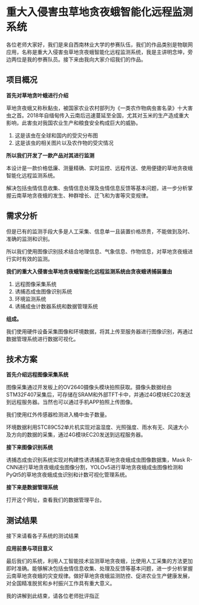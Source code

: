 # 重大入侵害虫草地贪夜蛾智能化远程监测系统



各位老师大家好，我们是来自西南林业大学的参赛队伍，我们的作品类别是物联网应用，名称是重大入侵害虫草地贪夜蛾智能化远程监测系统，我是主讲明念坤，旁边两位是我的参赛队员。接下来由我向大家介绍我们的作品。



## 项目概况 

**首先对草地贪叶蛾进行介绍**

 草地贪夜蛾又称秋黏虫，被国家农业农村部列为《一类农作物病虫害名录》十大害虫之首。2018年自缅甸传入云南后迅速蔓延至全国，尤其对玉米的生产造成重大影响，此害虫对我国农业生产和粮食安全构成巨大的威胁。

1. 这是该虫在全球和国内的受灾分布图
2. 这是该虫的相关图片以及农作物的受灾情况

**所以我们开发了一款产品对其进行监测**

本设计是一款价格低廉、测量精确、实时监控、远程传送、使用便捷的草地贪夜蛾智能化远程监测系统。

解决包括虫情信息收集、虫情信息处理及虫情信息反馈等基本问题，进一步分析掌握云南草地贪夜蛾的发生、种群增长、迁飞和为害等灾变规律。



## 需求分析 

但是已有的监测手段大多是人工采集、信息单一且装置价格昂贵，不能做到及时、准确的监测和识别。

所以我们使用图像识别技术结合地理信息、气象信息、作物信息，对草地贪夜蛾进行实时有效的监测。



**我们的重大入侵害虫草地贪夜蛾智能化远程监测系统由贪夜蛾诱捕装置由**

1. 远程图像采集系统 
2. 诱捕态成虫图像识别系统
3. 环境监测系统
4. 诱捕成虫计数器系统和数据管理系统

**组成。**

我们使用硬件设备采集图像和环境数据，将其上传至服务器进行图像识别，再通过数据管理系统进行数据可视化。



## 技术方案

**首先介绍远程图像采集系统**

图像采集通过开发板上的OV2640摄像头模块拍照获取。摄像头数据经由STM32F407采集后，可存储在SRAM和外部TFT卡中，并通过4G模块EC20发送到远程服务器。当然也可以通过手机APP拍照上传图像。

我们使用红外传感器检测进入桶中虫子数量。

环境数据利用STC89C52单片机实现对温湿度、光照强度、雨水有无、风速大小及方向的数据的采集，通过4G模块EC20发送到远程服务器。

**接下来图像识别系统**

诱捕态成虫识别系统实现对构建性诱诱捕态草地贪夜蛾成虫图像数据集，Mask R-CNN进行草地贪夜蛾成虫图像分割，YOLOv5进行草地贪夜蛾成虫图像检测和PyQt5的草地贪夜蛾成虫识别和计数可视化管理系统。

**接下来是数据管理系统**

打开这个网址，查看我们的数据管理平台。



## 测试结果

接下来请看各子系统的测试结果



**应用前景与项目意义**

最后我们的系统，利用人工智能技术监测草地贪夜蛾，比使用人工采集的方法更加即时准确。能够解决包括虫情信息收集、处理及反馈等基本问题，进一步分析掌握云南草地贪夜蛾的灾变规律。做好草地贪夜蛾监测防控、促进农业生产健康发展，对全国精准脱贫和乡村振兴工作具有重大意义。



我的讲解到此结束，请各位老师批评指正